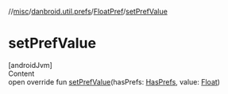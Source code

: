 //[misc](../../index.md)/[danbroid.util.prefs](../index.md)/[FloatPref](index.md)/[setPrefValue](set-pref-value.md)



# setPrefValue  
[androidJvm]  
Content  
open override fun [setPrefValue](set-pref-value.md)(hasPrefs: [HasPrefs](../-has-prefs/index.md), value: [Float](https://kotlinlang.org/api/latest/jvm/stdlib/kotlin/-float/index.html))  



